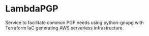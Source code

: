 # LambdaPGP
Service to facilitate common PGP needs using python-gnupg with Terraform IaC generating AWS serverless infrastructure.
